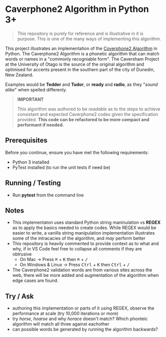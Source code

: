 # Caverphone2 Algorithm in Python 3+

> This repository is purely for reference and is illustrative in it is purpose. This is one of the many ways of implementing this algorithm. 


This project illustrates an implementation of the [Coverphone2 Algorithm](https://en.wikipedia.org/wiki/Caverphone) in Python. The Caverphone2 Algorithm is a phonetic algorithm that can match words or names in a "commonly recogniable form". The Caversham Project at the University of Otago is the source of the original algorithm and optimised for accents present in the southern part of the city of Dunedin, New Zealand.

Examples would be **Tedder** and **Tudor**, or **ready** and **radio**, as they "*sound alike*" when spelled differenly.

> **IMPORTANT**
>
> This algorithm was authored to be *readable* as to the steps to achieve consistant and expected Caverphone2 codes given the specification provided. 
 **This code can be refactored to be more compact and performant if needed.**


## Prerequisites

Before you continue, ensure you have met the following requirements:

* Python 3 installed
* PyTest installed (to run the unit tests if need be)

## Running / Testing

* Run **pytest** from the command line 


## Notes

* This implementaton uses standard Python string maninulation vs **REGEX** as to apply the basics needed to create codes. While REGEX would be easier to
write, a vanilla string manipulation implementation illustrates some of the intracacies of the algorithm, and *may* perform better
* This repository is heavily commented to provide context as to what and why, if in VS Code feel free to collapse all comments if they are obtrusive
    * On Mac -> Press <kbd>&#8984;</kbd> + <kbd>K</kbd> then <kbd>&#8984;</kbd> + <kbd>/</kbd> 
    * On Windows & Linux -> Press <kbd>Ctrl</kbd> + <kbd>K</kbd> then <kbd>Ctrl</kbd> + <kbd>/</kbd> 
* The Caverphone2 validation words are from various sites across the web, there will be more added and augmentation of the algorithm when edge cases are found.

## Try / Ask

* authoring this implementation or parts of it using REGEX, observe the performance at scale (try 10,000 iterations or more)
* try *horse*, *hoarse* and why *horace* doesn't match? Which phonteic algorithm will match all three against eachother
* can possible words be generated by running the algorithm backwards?